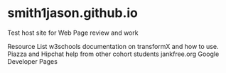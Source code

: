 smith1jason.github.io
=====================

Test host site for Web Page review and work

Resource List
w3schools documentation on transformX and how to use.
Piazza and Hipchat help from other cohort students
jankfree.org
Google Developer Pages

